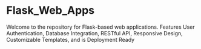 # Flask_Web_Apps
Welcome to the repository for Flask-based web applications. Features User Authentication, Database Integration, RESTful API, Responsive Design, Customizable Templates, and is Deployment Ready
